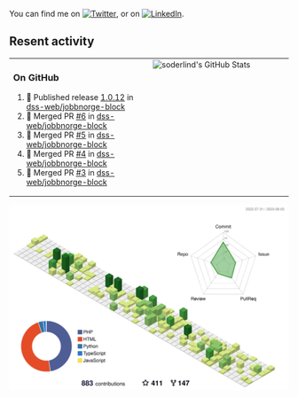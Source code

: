 


<!-- Actual text -->
You can find me on [![Twitter][1.2]][1], or on [![LinkedIn][2.2]][2].

<!-- Icons -->

[1.2]: http://i.imgur.com/wWzX9uB.png (twitter icon without padding)
[2.2]: https://raw.githubusercontent.com/MartinHeinz/MartinHeinz/master/linkedin-3-16.png (LinkedIn icon without padding)

<!-- Links to your social media accounts -->

[1]: https://twitter.com/soderlind
[2]: https://www.linkedin.com/in/soderlind/

## Resent activity

<table width="100%" border="0"><tr><td width="49%">

### On GitHub

<!--START_SECTION:activity-->
1. 🚀 Published release [1.0.12](https://github.com/dss-web/jobbnorge-block/releases/tag/1.0.12) in [dss-web/jobbnorge-block](https://github.com/dss-web/jobbnorge-block)
2. 🎉 Merged PR [#6](https://github.com/dss-web/jobbnorge-block/pull/6) in [dss-web/jobbnorge-block](https://github.com/dss-web/jobbnorge-block)
3. 🎉 Merged PR [#5](https://github.com/dss-web/jobbnorge-block/pull/5) in [dss-web/jobbnorge-block](https://github.com/dss-web/jobbnorge-block)
4. 🎉 Merged PR [#4](https://github.com/dss-web/jobbnorge-block/pull/4) in [dss-web/jobbnorge-block](https://github.com/dss-web/jobbnorge-block)
5. 🎉 Merged PR [#3](https://github.com/dss-web/jobbnorge-block/pull/3) in [dss-web/jobbnorge-block](https://github.com/dss-web/jobbnorge-block)
<!--END_SECTION:activity-->
  </td>
<td width="49%" valign="top">
  <img   alt="soderlind's GitHub Stats" src="https://awesome-github-stats.azurewebsites.net/user-stats/soderlind?cardType=level-alternate&Title=FFFFFF&Border=FFFFFF" />
</td></tr></table>


![](./profile-3d-contrib/profile-green-animate.svg)


